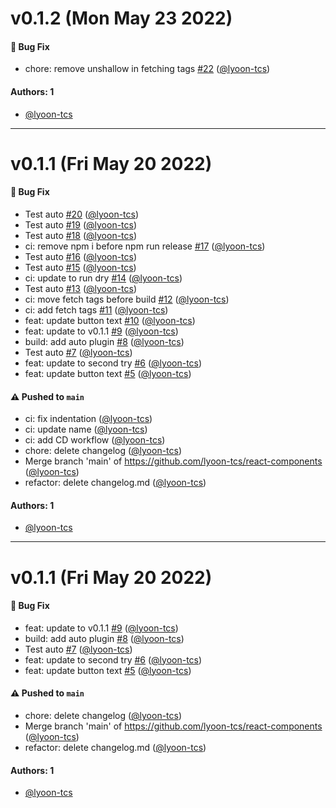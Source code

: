 # v0.1.2 (Mon May 23 2022)

#### 🐛 Bug Fix

- chore: remove unshallow in fetching tags [#22](https://github.com/lyoon-tcs/react-components/pull/22) ([@lyoon-tcs](https://github.com/lyoon-tcs))

#### Authors: 1

- [@lyoon-tcs](https://github.com/lyoon-tcs)

---

# v0.1.1 (Fri May 20 2022)

#### 🐛 Bug Fix

- Test auto [#20](https://github.com/lyoon-tcs/react-components/pull/20) ([@lyoon-tcs](https://github.com/lyoon-tcs))
- Test auto [#19](https://github.com/lyoon-tcs/react-components/pull/19) ([@lyoon-tcs](https://github.com/lyoon-tcs))
- Test auto [#18](https://github.com/lyoon-tcs/react-components/pull/18) ([@lyoon-tcs](https://github.com/lyoon-tcs))
- ci: remove npm i before npm run release [#17](https://github.com/lyoon-tcs/react-components/pull/17) ([@lyoon-tcs](https://github.com/lyoon-tcs))
- Test auto [#16](https://github.com/lyoon-tcs/react-components/pull/16) ([@lyoon-tcs](https://github.com/lyoon-tcs))
- Test auto [#15](https://github.com/lyoon-tcs/react-components/pull/15) ([@lyoon-tcs](https://github.com/lyoon-tcs))
- ci: update to run dry [#14](https://github.com/lyoon-tcs/react-components/pull/14) ([@lyoon-tcs](https://github.com/lyoon-tcs))
- Test auto [#13](https://github.com/lyoon-tcs/react-components/pull/13) ([@lyoon-tcs](https://github.com/lyoon-tcs))
- ci: move fetch tags before build [#12](https://github.com/lyoon-tcs/react-components/pull/12) ([@lyoon-tcs](https://github.com/lyoon-tcs))
- ci: add fetch tags [#11](https://github.com/lyoon-tcs/react-components/pull/11) ([@lyoon-tcs](https://github.com/lyoon-tcs))
- feat: update button text [#10](https://github.com/lyoon-tcs/react-components/pull/10) ([@lyoon-tcs](https://github.com/lyoon-tcs))
- feat: update to v0.1.1 [#9](https://github.com/lyoon-tcs/react-components/pull/9) ([@lyoon-tcs](https://github.com/lyoon-tcs))
- build: add auto plugin [#8](https://github.com/lyoon-tcs/react-components/pull/8) ([@lyoon-tcs](https://github.com/lyoon-tcs))
- Test auto [#7](https://github.com/lyoon-tcs/react-components/pull/7) ([@lyoon-tcs](https://github.com/lyoon-tcs))
- feat: update to second try [#6](https://github.com/lyoon-tcs/react-components/pull/6) ([@lyoon-tcs](https://github.com/lyoon-tcs))
- feat: update button text [#5](https://github.com/lyoon-tcs/react-components/pull/5) ([@lyoon-tcs](https://github.com/lyoon-tcs))

#### ⚠️ Pushed to `main`

- ci: fix indentation ([@lyoon-tcs](https://github.com/lyoon-tcs))
- ci: update name ([@lyoon-tcs](https://github.com/lyoon-tcs))
- ci: add CD workflow ([@lyoon-tcs](https://github.com/lyoon-tcs))
- chore: delete changelog ([@lyoon-tcs](https://github.com/lyoon-tcs))
- Merge branch 'main' of https://github.com/lyoon-tcs/react-components ([@lyoon-tcs](https://github.com/lyoon-tcs))
- refactor: delete changelog.md ([@lyoon-tcs](https://github.com/lyoon-tcs))

#### Authors: 1

- [@lyoon-tcs](https://github.com/lyoon-tcs)

---

# v0.1.1 (Fri May 20 2022)

#### 🐛 Bug Fix

- feat: update to v0.1.1 [#9](https://github.com/lyoon-tcs/react-components/pull/9) ([@lyoon-tcs](https://github.com/lyoon-tcs))
- build: add auto plugin [#8](https://github.com/lyoon-tcs/react-components/pull/8) ([@lyoon-tcs](https://github.com/lyoon-tcs))
- Test auto [#7](https://github.com/lyoon-tcs/react-components/pull/7) ([@lyoon-tcs](https://github.com/lyoon-tcs))
- feat: update to second try [#6](https://github.com/lyoon-tcs/react-components/pull/6) ([@lyoon-tcs](https://github.com/lyoon-tcs))
- feat: update button text [#5](https://github.com/lyoon-tcs/react-components/pull/5) ([@lyoon-tcs](https://github.com/lyoon-tcs))

#### ⚠️ Pushed to `main`

- chore: delete changelog ([@lyoon-tcs](https://github.com/lyoon-tcs))
- Merge branch 'main' of https://github.com/lyoon-tcs/react-components ([@lyoon-tcs](https://github.com/lyoon-tcs))
- refactor: delete changelog.md ([@lyoon-tcs](https://github.com/lyoon-tcs))

#### Authors: 1

- [@lyoon-tcs](https://github.com/lyoon-tcs)

